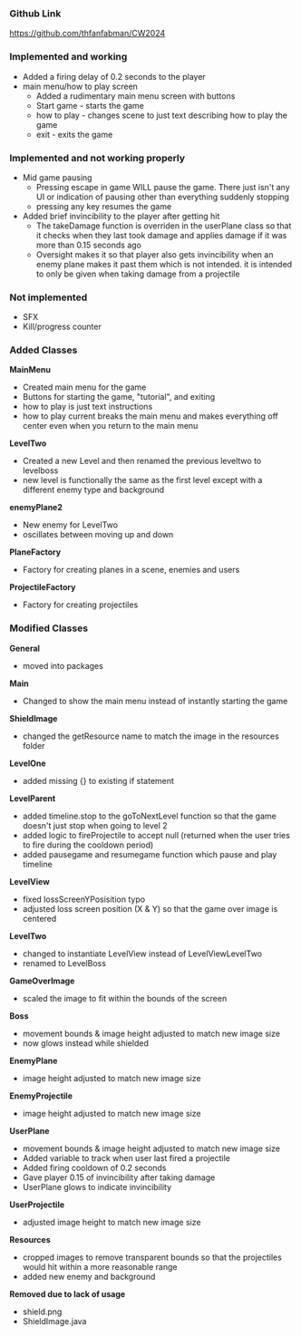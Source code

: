 ### Github Link
https://github.com/thfanfabman/CW2024


### Implemented and working
+ Added a firing delay of 0.2 seconds to the player
+ main menu/how to play screen
  + Added a rudimentary main menu screen with buttons
  + Start game - starts the game
  + how to play - changes scene to just text describing how to play the game
  + exit - exits the game

### Implemented and not working properly
+ Mid game pausing
  + Pressing escape in game WILL pause the game. There just isn't any UI or indication of pausing other than everything suddenly stopping
  + pressing any key resumes the game
+ Added brief invincibility to the player after getting hit
  + The takeDamage function is overriden in the userPlane class so that it checks when they last took damage and applies damage if it was more than 0.15 seconds ago
  + Oversight makes it so that player also gets invincibility when an enemy plane makes it past them which is not intended. it is intended to only be given when taking damage from a projectile

### Not implemented
+ SFX
+ Kill/progress counter

### Added Classes
**MainMenu**
+ Created main menu for the game
+ Buttons for starting the game, "tutorial", and exiting
+ how to play is just text instructions
+ how to play current breaks the main menu and makes everything off center even when you return to the main menu

**LevelTwo**
+ Created a new Level and then renamed the previous leveltwo to levelboss
+ new level is functionally the same as the first level except with a different enemy type and background

**enemyPlane2**
+ New enemy for LevelTwo
+ oscillates between moving up and down

**PlaneFactory**
+ Factory for creating planes in a scene, enemies and users

**ProjectileFactory**
+ Factory for creating projectiles

### Modified Classes

**General**
+ moved into packages

**Main**
+ Changed to show the main menu instead of instantly starting the game

**ShieldImage**
+ changed the getResource name to match the image in the resources folder

**LevelOne**
+ added missing {} to existing if statement

**LevelParent**
+ added timeline.stop to the goToNextLevel function so that the game doesn't just stop when going to level 2
+ added logic to fireProjectile to accept null (returned when the user tries to fire during the cooldown period)
+ added pausegame and resumegame function which pause and play timeline

**LevelView**
+ fixed lossScreenYPosisition typo
+ adjusted loss screen position (X & Y) so that the game over image is centered

**LevelTwo**
+ changed to instantiate LevelView instead of LevelViewLevelTwo
+ renamed to LevelBoss

**GameOverImage**
+ scaled the image to fit within the bounds of the screen

**Boss**
+ movement bounds & image height adjusted to match new image size
+ now glows instead while shielded

**EnemyPlane**
+ image height adjusted to match new image size

**EnemyProjectile**
+ image height adjusted to match new image size

**UserPlane**
+ movement bounds & image height adjusted to match new image size
+ Added variable to track when user last fired a projectile
+ Added firing cooldown of 0.2 seconds
+ Gave player 0.15 of invincibility after taking damage
+ UserPlane glows to indicate invincibility

**UserProjectile**
+ adjusted image height to match new image size

**Resources**
+ cropped images to remove transparent bounds so that the projectiles would hit within a more reasonable range
+ added new enemy and background

**Removed due to lack of usage**
+ shield.png
+ ShieldImage.java
